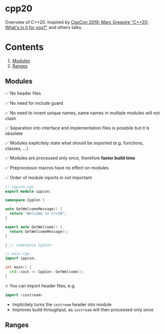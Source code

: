 # cpp20

Overview of C++20. Inspired by [CppCon 2019: Marc Gregoire “C++20: What's in it for you?"](https://youtu.be/Y652wQqbYEI?list=PLun8Ea0ZRc-k5F6yli7R1El0M77l52R0W) and others talks.

# Contents

1. [Modules](#modules)
1. [Ranges](#ranges)

<a name="modules"></a>
## Modules

:white_check_mark: No header files

:white_check_mark: No need for include guard

:white_check_mark: No need to invent unique names, same names in multiple modules will not clash

:white_check_mark: Separation into interface and implementation files is possbile but it is obsolete

:white_check_mark: Modules explicitely state what should be exported (e.g. functions, classes, ...)

:white_check_mark: Modules are processed only once, therefore **faster build time**

:white_check_mark: Preprocessor macros have no effect on modules 

:white_check_mark: Order of module inports in not important

```cpp
// cppcon.cpp
export module cppcon;

namespace CppCon {

auto GetWelcomeMessage() {
  return "Welcome to C++20";
}

export auto GetWelcome() {
  return GetWelcomeMessage();
}

} // namespace CppCon

// main.cpp
import cppcon;

int main() {
  std::cout << CppCon::GetWelcome();
}
```

:fire: You can import header files, e.g.

```cpp
import <iostream>
```

- Implicitely turns the `iostream` header into module
- Improves build throughput, as `iostream` will then processed only once

<a name="ranges"></a>
## Ranges


